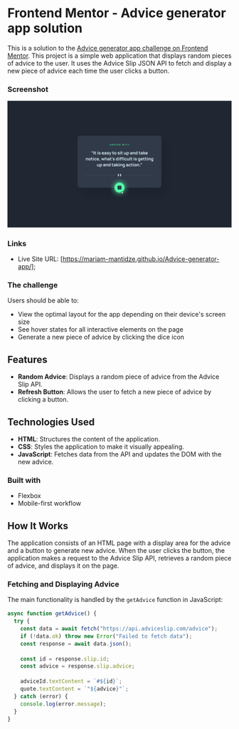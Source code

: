 # Frontend Mentor - Advice generator app solution

This is a solution to the [Advice generator app challenge on Frontend Mentor](https://www.frontendmentor.io/challenges/advice-generator-app-QdUG-13db).
This project is a simple web application that displays random pieces of advice to the user. It uses the Advice Slip JSON API to fetch and display a new piece of advice each time the user clicks a button.

### Screenshot

![](./design/active-states.jpg)

### Links

- Live Site URL: [https://mariam-mantidze.github.io/Advice-generator-app/];

### The challenge

Users should be able to:

- View the optimal layout for the app depending on their device's screen size
- See hover states for all interactive elements on the page
- Generate a new piece of advice by clicking the dice icon

## Features

- **Random Advice**: Displays a random piece of advice from the Advice Slip API.
- **Refresh Button**: Allows the user to fetch a new piece of advice by clicking a button.

## Technologies Used

- **HTML**: Structures the content of the application.
- **CSS**: Styles the application to make it visually appealing.
- **JavaScript**: Fetches data from the API and updates the DOM with the new advice.

### Built with

- Flexbox
- Mobile-first workflow

## How It Works

The application consists of an HTML page with a display area for the advice and a button to generate new advice. When the user clicks the button, the application makes a request to the Advice Slip API, retrieves a random piece of advice, and displays it on the page.

### Fetching and Displaying Advice

The main functionality is handled by the `getAdvice` function in JavaScript:

```javascript
async function getAdvice() {
  try {
    const data = await fetch("https://api.adviceslip.com/advice");
    if (!data.ok) throw new Error("Failed to fetch data");
    const response = await data.json();

    const id = response.slip.id;
    const advice = response.slip.advice;

    adviceId.textContent = `#${id}`;
    quote.textContent = `"${advice}"`;
  } catch (error) {
    console.log(error.message);
  }
}
```
